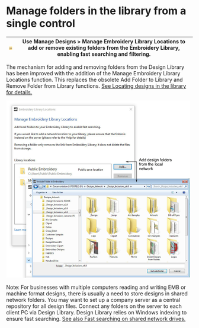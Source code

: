 # Manage folders in the library from a single control

| ![ManageEmbroideryLibraryLocations.png](assets/ManageEmbroideryLibraryLocations.png) | Use Manage Designs > Manage Embroidery Library Locations to add or remove existing folders from the Embroidery Library, enabling fast searching and filtering. |
| ------------------------------------------------------------------------------------ | -------------------------------------------------------------------------------------------------------------------------------------------------------------- |

The mechanism for adding and removing folders from the Design Library has been improved with the addition of the Manage Embroidery Library Locations function. This replaces the obsolete Add Folder to Library and Remove Folder from Library functions. [See Locating designs in the library for details.](../../Management/manage_designs/Locating_designs_in_the_library)

![rn_-_update-200008.png](assets/rn_-_update-200008.png)

Note: For businesses with multiple computers reading and writing EMB or machine format designs, there is usually a need to store designs in shared network folders. You may want to set up a company server as a central repository for all design files. Connect any folders on the server to each client PC via Design Library. Design Library relies on Windows indexing to ensure fast searching. [See also Fast searching on shared network drives.](../../Management/manage_designs/Fast_searching_on_shared_network_drives)
